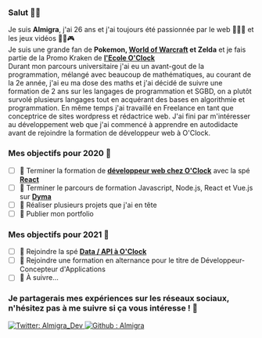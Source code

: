 ### Salut 👋🏻

Je suis **Almigra**, j'ai 26 ans et j'ai toujours été passionnée par le web 👩🏻‍💻 et les jeux vidéos 🤖🐉🎮 </br>
Je suis une grande fan de **Pokemon, [World of Warcraft](https://worldofwarcraft.com/fr-fr/character/eu/hyjal/Almigra) et Zelda** et je fais partie de la Promo Kraken de **[l'Ecole O'Clock](https://oclock.io)**<br>
Durant mon parcours universitaire j'ai eu un avant-gout de la programmation, mélangé avec beaucoup de mathématiques, au courant de la 2e année, j'ai eu ma dose des maths et j'ai décidé de suivre une formation de 2 ans sur les langages de programmation et SGBD, on a plutôt survolé plusieurs langages tout en acquérant des bases en algorithmie et programmation. En même temps j'ai travaillé en Freelance en tant que conceptrice de sites wordpress et rédactrice web. J'ai fini par m'intéresser au développement web que j'ai commencé à apprendre en autodidacte avant de rejoindre la formation de développeur web à O'Clock.</br>


### Mes objectifs pour 2020 💫

- [ ] 🍔 Terminer la formation de **[développeur web chez O'Clock](https://oclock.io/formations/developpeur-web)** avec la spé **[React](https://oclock.io/formations/developpeur-react)**
- [ ] 🍟 Terminer le parcours de formation Javascript, Node.js, React et Vue.js sur **[Dyma](https://dyma.fr/)**
- [ ] 🥃 Réaliser plusieurs projets que j'ai en tête
- [ ] 🍨 Publier mon portfolio

### Mes objectifs pour 2021 💫

- [ ] 🥧 Rejoindre la spé **[Data / API à O'Clock](https://oclock.io/formations/developpeur-data-api)**
- [ ] 🍩 Rejoindre une formation en alternance pour le titre de Développeur-Concepteur d'Applications
- [ ] 🥪 À suivre...

### Je partagerais mes expériences sur les réseaux sociaux, n'hésitez pas à me suivre si ça vous intéresse ! 🌟

<a href="https://twitter.com/Almigra_Dev">
<img alt="Twitter: Almigra_Dev" src="https://img.shields.io/twitter/follow/Almigra_Dev?label=Almigra_Dev&style=social" target="_blank" />
</a>

<a href="https://github.com/Almigra">
<img alt="Github : Almigra" src="https://img.shields.io/github/followers/Almigra?label=Almigra&style=social" target="_blank" />
</a>
